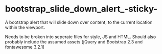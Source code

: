 bootstrap_slide_down_alert_-sticky-
===================================

A bootstrap alert that will slide down over content, to the current location within the viewport.

Needs to be broken into seperate files for style, JS and HTML.
Should also probably include the assumed assets (jQuery and Bootstrap 2.3 and fontawesome 3.2.1)
